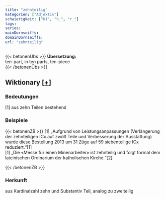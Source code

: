 ```yaml
---
title: "zehnteilig"
kategorien: ["Adjektiv"]
schwierigkeit: ["k1", "h_", "r_"]
tags:
series:
mainDornseiffs:
domainDornseiffs:
url: "zehnteilig"
---
```


{{< betonenÜbs >}}
**Übersetzung:**  
ten-part, in ten parts, ten-piece  
{{< /betonenÜbs >}}

## Wiktionary [[+](https://de.wiktionary.org/wiki/zehnteilig)]

### Bedeutungen
[1] aus zehn Teilen bestehend  

### Beispiele
{{< betonenZB >}}
[1] „Aufgrund von Leistungsanpassungen (Verlängerung der zehnteiligen ICx auf zwölf Teile und Verbesserung der Ausstattung) wurde diese Bestellung 2013 um 31 Züge auf 59 siebenteilige ICx reduziert.“[1]  
[1] „Die «Messe für einen Minenarbeiter» ist zehnteilig und folgt formal dem lateinischen Ordinarium der katholischen Kirche.“[2]  

{{< /betonenZB >}}
### Herkunft
aus Kardinalzahl zehn und Substantiv Teil, analog zu zweiteilig  


